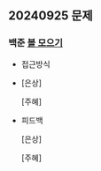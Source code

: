 ## 20240925 문제

### 백준 [볼 모으기](https://www.acmicpc.net/problem/17615)

- 접근방식
- 
  [은상]

  [주혜]
  
- 피드백
  
  [은상]
 
  [주혜]
